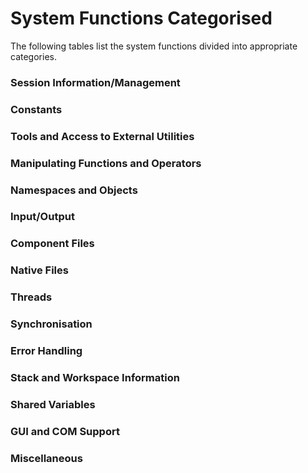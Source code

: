 # System Functions Categorised

The following tables list the system functions divided into appropriate categories.

### Session Information/Management

### Constants

### Tools and Access to External Utilities

### Manipulating Functions and Operators

### Namespaces and Objects

### Input/Output

### Component Files

### Native Files

### Threads

### Synchronisation

### Error Handling

### Stack and Workspace Information

### Shared Variables

### GUI and COM Support

### Miscellaneous
